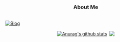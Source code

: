 <h3 align="center"> About Me </h3>
<br>
<a href="https://jinhyun.blog"><img alt="Blog" src="https://img.shields.io/badge/githubpages-222222?style=plastic&logo=githubpages"></a>
<br>
<p align="center">
  <a href="https://github.com/anuraghazra/github-readme-stats"><img align="center" src="https://github-readme-stats.vercel.app/api?username=harryjhin&show_icons=true&include_all_commits=true&theme=buefy&hide_border=true" alt="Anurag's github stats"></a>&nbsp
  <a href="https://github.com/anuraghazra/github-readme-stats"><img align="center" src="https://github-readme-stats.vercel.app/api/top-langs/?username=harryjhin&layout=compact&theme=buefy&hide_border=true"></a>
</p>
